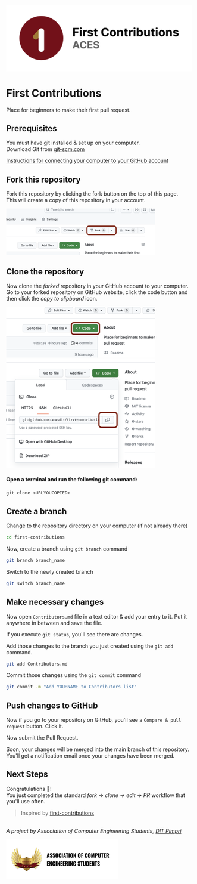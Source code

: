 <img src="assets/banner.png" alt="project logo" width="500">

# First Contributions

Place for beginners to make their first pull request.

## Prerequisites

You must have git installed & set up on your computer.\
Download Git from [git-scm.com](https://git-scm.com/downloads/)

[Instructions for connecting your computer to your GitHub account](/Setup.md)

## Fork this repository

Fork this repository by clicking the fork button on the top of this page.\
This will create a copy of this repository in your account.

<img src="assets/screenshots/fork-button.png" alt="Fork Button" width="400">

## Clone the repository

Now clone the *forked* repository in your GitHub account to your computer. Go to your forked repository on GitHub website, click the code button and then click the _copy to clipboard_ icon.

<img src="assets/screenshots/clone-menu.png" alt="Clone Menu" width="400">

<img src="assets/screenshots/copy-url.png" alt="Copy URL Button" width="400">

#### Open a terminal and run the following git command:

`git clone <URLYOUCOPIED>`

## Create a branch

Change to the repository directory on your computer (if not already there)

```bash
cd first-contributions
```

Now, create a branch using `git branch` command

```bash
git branch branch_name
```

Switch to the newly created branch

```bash
git switch branch_name
```

## Make necessary changes

Now open `Contributors.md` file in a text editor & add your entry to it. Put it anywhere in between and save the file.

If you execute `git status`, you'll see there are changes.

Add those changes to the branch you just created using the `git add` command.

```bash
git add Contributors.md
```

Commit those changes using the `git commit` command

```bash
git commit -m "Add YOURNAME to Contributors list"
```

## Push changes to GitHub

Now if you go to your repository on GitHub, you'll see a `Compare & pull request` button. Click it.

Now submit the Pull Request.

Soon, your changes will be merged into the main branch of this repository. You'll get a notification email once your changes have been merged.

## Next Steps

Congratulations 🎉!  
You just completed the standard _fork -> clone -> edit -> PR_ workflow that you'll use often.

<!-- TODO: Add reference to PBL project list -->

> Inspired by [first-contributions](https://github.com/firstcontributions/first-contributions/)

\
_A project by Association of Computer Engineering Students, [DIT Pimpri](https://engg.dypvp.edu.in/)_

<img src="assets/aces-badge.png" alt="aces logo" width="300">
